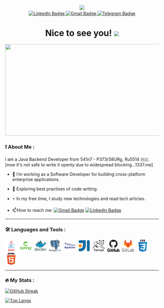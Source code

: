 <div id="header" align="center">
  <img src="https://media.giphy.com/media/f3iwJFOVOwuy7K6FFw/giphy.gif" width="322"/>
</div>

<div id="badges" align="center">
  <a href="https://www.linkedin.com/in/alexandr-shvetsov-68477a207">
    <img src="https://img.shields.io/badge/LinkedIn-blue?style=for-the-badge&logo=linkedin&logoColor=white" alt="LinkedIn Badge"/>
  </a>
  <a href="mailto:a002eshvetsov@gmail.com">
    <img src="https://img.shields.io/badge/Gmail-red?style=for-the-badge&logo=gmail&logoColor=white" alt="Gmail Badge"/>
  </a>
  <a href="https://t.me/shv3_dev">
    <img src="https://img.shields.io/badge/telegram-blue?style=for-the-badge&logo=telegram&logoColor=white" alt="Telegram Badge"/>
  </a>
</div>

<div id="hello" align="center">
  <h1> Nice to see you!
    <img src="https://media.giphy.com/media/hvRJCLFzcasrR4ia7z/giphy.gif" width="30px"/>
  </h1>
</div>

<div align="center">
  <img src="https://jrnlst.ru/sites/default/files/covers/shutterstock_285999101.jpg" width="620" height="300"/>
</div>

### :exclamation: About Me :
I am a Java Backend Developer from 541n7 - P373r58URg, Ru5514 🇷🇺. [now it's not safe to write it openly due to widespread blocking...1337.me]

- :telescope: I’m working as a Software Developer for building cross-platform enterprise applications.

- :seedling: Exploring best practises of code writing.

- :zap: In my free time, I study new technologies and read tech articles.

- :mailbox:How to reach me: [![Gmail Badge](https://img.shields.io/badge/-gmail-red?style=flat&logo=Gmail&logoColor=white)](mailto:a002eshvetsov@gmail.com)  [![Linkedin Badge](https://img.shields.io/badge/-telegram-blue?style=flat&logo=telegram&logoColor=white)](https://t.me/shv3_dev)

---

### :hammer_and_wrench: Languages and Tools :

<div>
  <img src="https://github.com/devicons/devicon/blob/master/icons/java/java-original-wordmark.svg" title="Java" alt="Java" width="40" height="40"/>&nbsp;
  <img src="https://github.com/devicons/devicon/blob/master/icons/spring/spring-original-wordmark.svg" title="Spring" alt="Spring" width="40" height="40"/>&nbsp;
  <img src="https://github.com/devicons/devicon/blob/master/icons/docker/docker-original-wordmark.svg" title="Docker" alt="Docker" width="40" height="40"/>&nbsp;
  <img src="https://github.com/devicons/devicon/blob/master/icons/postgresql/postgresql-original-wordmark.svg" title="PostgreSQL" alt="Intellij" width="40" height="40"/>&nbsp;
  <img src="https://github.com/devicons/devicon/blob/master/icons/apache/apache-line-wordmark.svg" title="Apache Maven & Glassfish" alt="Apache Maven & Glassfish" width="40" height="40"/>&nbsp;
  <img src="https://github.com/devicons/devicon/blob/master/icons/intellij/intellij-original.svg" title="Intellij" alt="Intellij" width="40" height="40"/>&nbsp;
  <img src="https://github.com/devicons/devicon/blob/master/icons/tomcat/tomcat-line-wordmark.svg" title="Tomcat" alt="Tomcat" width="40" height="40"/>&nbsp;
  <img src="https://github.com/devicons/devicon/blob/master/icons/github/github-original-wordmark.svg" title="GitHub" alt="GitHub" width="40" height="40"/>&nbsp;
  <img src="https://github.com/devicons/devicon/blob/master/icons/gitlab/gitlab-original-wordmark.svg" title="GitLab" alt="GitLab" width="40" height="40"/>&nbsp;
  <img src="https://github.com/devicons/devicon/blob/master/icons/css3/css3-original-wordmark.svg" title="CSS3" alt="CSS3" width="40" height="40"/>&nbsp;
  <img src="https://github.com/devicons/devicon/blob/master/icons/html5/html5-original-wordmark.svg" title="HTML5" alt="HTML5" width="40" height="40"/>&nbsp;
</div>

---

### :fire: My Stats :
[![GitHub Streak](http://github-readme-streak-stats.herokuapp.com?user=shvetsov-as&theme=dark&background=000000)](https://git.io/streak-stats)

[![Top Langs](https://github-readme-stats.vercel.app/api/top-langs/?username=shvetsov-as&layout=compact&theme=vision-friendly-dark)](https://github.com/anuraghazra/github-readme-stats)
<!--
**shvetsov-as/shvetsov-as** is a ✨ _special_ ✨ repository because its `README.md` (this file) appears on your GitHub profile.

Here are some ideas to get you started:

- 🔭 I’m currently working on ...
- 🌱 I’m currently learning ...
- 👯 I’m looking to collaborate on ...
- 🤔 I’m looking for help with ...
- 💬 Ask me about ...
- 📫 How to reach me: ...
- 😄 Pronouns: ...
- ⚡ Fun fact: ...
-->

<div id="counter" align="center">
  <img src="https://komarev.com/ghpvc/?username=shvetsov-as&style=style=plastic&color=blueviolet" alt=""/>
</div>
